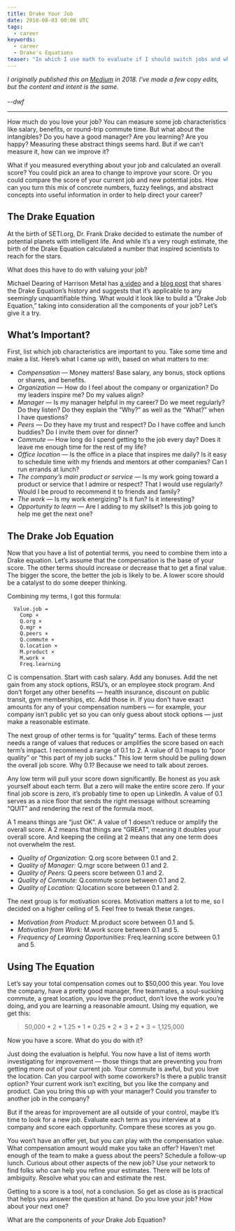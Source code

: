 ```yaml
---
title: Drake Your Job
date: 2018-08-03 00:00 UTC
tags:
  - career
keywords:
  - career
  - Drake's Equations  
teaser: "In which I use math to evaluate if I should switch jobs and which job I should accept."
---
```


[medium]: https://blog.usejournal.com/drake-your-job-5c55b706bb18
[video]: https://www.harrisonmetal.com/library/drake-s-equation
[blog]: https://medium.com/@mcgd/drakes-equation-e967535a76ac 

_I originally published this on [Medium][medium] in 2018. I've made a few copy edits, but the content and intent is the same. 
<br/><br/>--dwf_

--- 

How much do you love your job? You can measure some job characteristics like salary, benefits, or round-trip commute time. But what about the intangibles? Do you have a good manager? Are you learning? Are you happy? Measuring these abstract things seems hard. But if we can’t measure it, how can we improve it?

What if you measured everything about your job and calculated an overall score? You could pick an area to change to improve your score. Or you could compare the score of your current job and new potential jobs. How can you turn this mix of concrete numbers, fuzzy feelings, and abstract concepts into useful information in order to help direct your career?

## The Drake Equation

At the birth of SETI.org, Dr. Frank Drake decided to estimate the number of potential planets with intelligent life. And while it’s a very rough estimate, the birth of the Drake Equation calculated a number that inspired scientists to reach for the stars.

What does this have to do with valuing your job?

Michael Dearing of Harrison Metal has [a video][video] and a [blog post][blog] that shares the Drake Equation’s history and suggests that it’s applicable to any seemingly unquantifiable thing. What would it look like to build a “Drake Job Equation,” taking into consideration all the components of your job? Let’s give it a try.

## What’s Important?

First, list which job characteristics are important to you. Take some time and make a list. Here’s what I came up with, based on what matters to me:

* _Compensation_ — Money matters! Base salary, any bonus, stock options or shares, and benefits.
* _Organization_ — How do I feel about the company or organization? Do my leaders inspire me? Do my values align?
* _Manager_ — Is my manager helpful in my career? Do we meet regularly? Do they listen? Do they explain the “Why?” as well as the “What?” when I have questions?
* _Peers_ — Do they have my trust and respect? Do I have coffee and lunch buddies? Do I invite them over for dinner?
* _Commute_ — How long do I spend getting to the job every day? Does it leave me enough time for the rest of my life?
* _Office location_ — Is the office in a place that inspires me daily? Is it easy to schedule time with my friends and mentors at other companies? Can I run errands at lunch?
* _The company’s main product or service_ — Is my work going toward a product or service that I admire or respect? That I would use regularly? Would I be proud to recommend it to friends and family?
* _The work_ — Is my work energizing? Is it fun? Is it interesting?
* _Opportunity to learn_ — Are I adding to my skillset? Is this job going to help me get the next one?

## The Drake Job Equation

Now that you have a list of potential terms, you need to combine them into a Drake equation. Let’s assume that the compensation is the base of your score. The other terms should increase or decrease that to get a final value. The bigger the score, the better the job is likely to be. A lower score should be a catalyst to do some deeper thinking.

Combining my terms, I got this formula:

```
  Value.job = 
    Comp × 
    Q.org × 
    Q.mgr × 
    Q.peers × 
    Q.commute × 
    Q.location × 
    M.product ×
    M.work × 
    Freq.learning
```

C is compensation. Start with cash salary. Add any bonuses. Add the net gain from any stock options, RSU’s, or an employee stock program. And don’t forget any other benefits — health insurance, discount on public transit, gym memberships, etc. Add those in. If you don’t have exact amounts for any of your compensation numbers — for example, your company isn’t public yet so you can only guess about stock options — just make a reasonable estimate.

The next group of other terms is for “quality” terms. Each of these terms needs a range of values that reduces or amplifies the score based on each term’s impact. I recommend a range of 0.1 to 2. A value of 0.1 maps to “poor quality” or “this part of my job sucks.” This low term should be pulling down the overall job score. Why 0.1? Because we need to talk about zeroes.

Any low term will pull your score down significantly. Be honest as you ask yourself about each term. But a zero will make the entire score zero. If your final job score is zero, it’s probably time to open up LinkedIn. A value of 0.1 serves as a nice floor that sends the right message without screaming “QUIT” and rendering the rest of the formula moot.

A 1 means things are “just OK”. A value of 1 doesn’t reduce or amplify the overall score. A 2 means that things are “GREAT”, meaning it doubles your overall score. And keeping the ceiling at 2 means that any one term does not overwhelm the rest.

* _Quality of Organization:_ Q.org score between 0.1 and 2.
* _Quality of Manager:_ Q.mgr score between 0.1 and 2.
* _Quality of Peers:_ Q.peers score between 0.1 and 2.
* _Quality of Commute:_ Q.commute score between 0.1 and 2.
* _Quality of Location:_ Q.location score between 0.1 and 2.

The next group is for motivation scores. Motivation matters a lot to me, so I decided on a higher ceiling of 5. Feel free to tweak these ranges.

* _Motivation from Product:_ M.product score between 0.1 and 5.
* _Motivation from Work:_ M.work score between 0.1 and 5.
* _Frequency of Learning Opportunities:_ Freq.learning score between 0.1 and 5.

## Using The Equation

Let’s say your total compensation comes out to $50,000 this year. You love the company, have a pretty good manager, fine teammates, a soul-sucking commute, a great location, you love the product, don’t love the work you’re doing, and you are learning a reasonable amount. Using my equation, we get this:

> 50,000 * 2 * 1.25 * 1 * 0.25 * 2 * 3 * 2 * 3 = 1,125,000

Now you have a score. What do you do with it?

Just doing the evaluation is helpful. You now have a list of items worth investigating for improvement — those things that are preventing you from getting more out of your current job. Your commute is awful, but you love the location. Can you carpool with some coworkers? Is there a public transit option? Your current work isn’t exciting, but you like the company and product. Can you bring this up with your manager? Could you transfer to another job in the company?

But if the areas for improvement are all outside of your control, maybe it’s time to look for a new job. Evaluate each term as you interview at a company and score each opportunity. Compare these scores as you go.

You won’t have an offer yet, but you can play with the compensation value. What compensation amount would make you take an offer? Haven’t met enough of the team to make a guess about the peers? Schedule a follow-up lunch. Curious about other aspects of the new job? Use your network to find folks who can help you refine your estimates. There will be lots of ambiguity. Resolve what you can and estimate the rest.

Getting to a score is a tool, not a conclusion. So get as close as is practical that helps you answer the question at hand. Do you love your job? How about your next one?

What are the components of _your_ Drake Job Equation?
